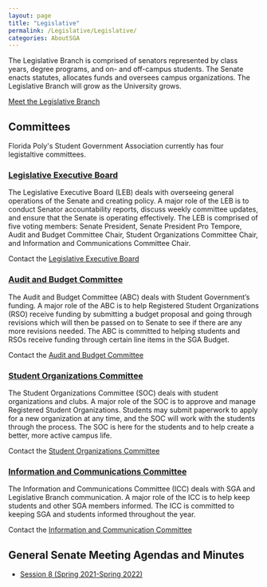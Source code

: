```yaml
---
layout: page
title: "Legislative"
permalink: /Legislative/Legislative/
categories: AboutSGA
---
```


The Legislative Branch is comprised of senators represented by class years, degree programs, and on- and off-campus students. The Senate enacts statutes, allocates funds and oversees campus organizations. The Legislative Branch will grow as the University grows.

[Meet the Legislative Branch](/AboutSGA/MeetLegislativeRepresentatives/)

## Committees

Florida Poly's Student Government Association currently has four legistaltive committees.

### [Legislative Executive Board](/Legislative/LEB/)
The Legislative Executive Board (LEB) deals with overseeing general operations of the Senate and creating policy. A major role of the LEB is to conduct Senator accountability reports, discuss weekly committee updates, and ensure that the Senate is operating effectively. The LEB is comprised of five voting members: Senate President, Senate President Pro Tempore, Audit and Budget Committee Chair, Student Organizations Committee Chair, and Information and Communications Committee Chair. 

Contact the [Legislative Executive Board](mailto:senate@floridapoly.edu)

### [Audit and Budget Committee](/Legislative/ABC/)
The Audit and Budget Committee (ABC) deals with Student Government’s funding. A major role of the ABC is to help Registered Student Organizations (RSO) receive funding by submitting a budget proposal and going through revisions which will then be passed on to Senate to see if there are any more revisions needed. The ABC is committed to helping students and RSOs receive funding through certain line items in the SGA Budget.

Contact the [Audit and Budget Committee](mailto:ABC@floridapoly.edu)

### [Student Organizations Committee](/Legislative/SOC/)
The Student Organizations Committee (SOC) deals with student organizations and clubs. A major role of the SOC is to approve and manage Registered Student Organizations. Students may submit paperwork to apply for a new organization at any time, and the SOC will work with the students through the process. The SOC is here for the students and to help create a better, more active campus life.

Contact the [Student Organizations Committee](mailto:SOC@floridapoly.edu)

### [Information and Communications Committee](/Legislative/ICC/)
The Information and Communications Committee (ICC) deals with SGA and Legislative Branch communication. A major role of the ICC is to help keep students and other SGA members informed. The ICC is committed to keeping SGA and students informed throughout the year.

Contact the [Information and Communication Committee](mailto:ICC@floridapoly.edu)

## General Senate Meeting Agendas and Minutes

- [Session 8 (Spring 2021-Spring 2022)](/Legislative/Senate/Session8/)
